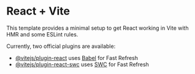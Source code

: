 # React + Vite

This template provides a minimal setup to get React working in Vite with HMR and some ESLint rules.

Currently, two official plugins are available:

- [@vitejs/plugin-react](https://github.com/vitejs/vite-plugin-react/blob/main/packages/plugin-react/README.md) uses [Babel](https://babeljs.io/) for Fast Refresh
- [@vitejs/plugin-react-swc](https://github.com/vitejs/vite-plugin-react-swc) uses [SWC](https://swc.rs/) for Fast Refresh







<!-- 

import React, { useState } from 'react'

const App = () => {
    const [EditIndex,SetEditIndex] = useState(-1);
    const [InputData, SetInputData] = useState({
        Name: "",
        Email: "",
        Password:"",
    })
    const [DataBase,SetDataBase] = useState([]);
const HandleInput =(Inputsvalue,value)=>{
 SetInputData((prev)=>({...prev,[Inputsvalue]:value}))
}
    const HandleSubmitForm = (e) =>{
          e.preventDefault();
          if(!InputData.Password || !InputData.Email ||!InputData.Name){
            alert("empty")
          }else if(EditIndex !== -1){
            const editdata = [...DataBase];
            editdata[EditIndex] = InputData;
            SetDataBase(editdata);
            SetEditIndex(-1);
            SetInputData({
                Name: " ",
                Email: " ",
                Password: " ",
            })
          }
          else{
            SetDataBase((prevvalue)=>[...prevvalue,InputData])
            SetInputData({
                Name: " ",
                Email: " ",
                Password: " ",
            })
          }
         
    }
    const HandleDelete = (index) =>{
        const filterdata = DataBase.filter((value,i)=>i !== index);
        SetDataBase(filterdata)
      }
      const HandleEdit = (index)=>{
         SetInputData(DataBase[index]);
         SetEditIndex(index)
      }
 
    return (
        <div>
            <h1>Todo App</h1>
            <form  onSubmit={HandleSubmitForm} >
                Name <input type="text" placeholder='name' name='Name' value={InputData.Name} onChange={(e)=>HandleInput('Name',e.target.value)} /><br />
                Email <input type="email" placeholder='email' name='Email'  value={InputData.Email}  onChange={(e)=>HandleInput('Email',e.target.value)}/><br />
                Password <input type="password" placeholder='password' name='Password' value={InputData.Password}  onChange={(e)=>HandleInput('Password',e.target.value)}/>
                <br />
                <br />
                <button type='submit'>{EditIndex !== -1 ? "edit Data save" : "Add Data" }</button>
            </form>
            <ul>
                {DataBase?.map((value,i)=>{
                    return <li key={i}>{value.Name}  :  {value.Password}  : {value.Email} <button onClick={()=>HandleEdit(i)}>Edit</button> <button onClick={()=>HandleDelete(i)}>Delete</button></li>
                })}
            </ul>
        </div>
    )
}

export default App -->
